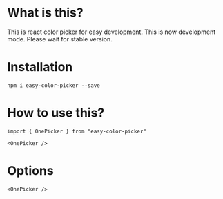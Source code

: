 # What is this?

This is react color picker for easy development. This is now development mode. Please wait for stable version.

# Installation

```
npm i easy-color-picker --save
```

# How to use this?

```
import { OnePicker } from "easy-color-picker"

<OnePicker />
```

# Options

```
<OnePicker />
```
